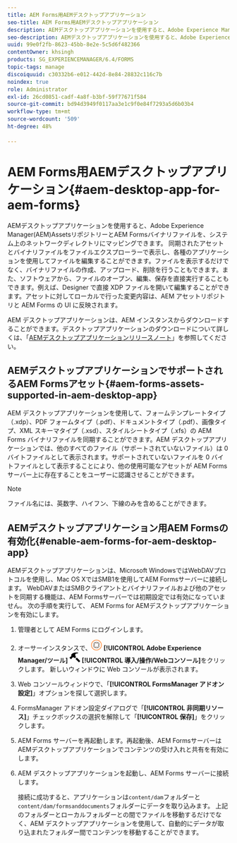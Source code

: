 ```yaml
---
title: AEM Forms用AEMデスクトップアプリケーション
seo-title: AEM Forms用AEMデスクトップアプリケーション
description: AEMデスクトップアプリケーションを使用すると、Adobe Experience Manager(AEM)AssetsリポジトリーとAEM Formsバイナリファイルを、システム上のネットワークディレクトリにマッピングできます。 AEMデスクトップアプリケーションでサポートされるアセットと、AEM Forms for AEMデスクトップアプリケーションを有効にする方法について詳しく説明します。
seo-description: AEMデスクトップアプリケーションを使用すると、Adobe Experience Manager(AEM)AssetsリポジトリーとAEM Formsバイナリファイルを、システム上のネットワークディレクトリにマッピングできます。 AEMデスクトップアプリケーションでサポートされるアセットと、AEM Forms for AEMデスクトップアプリケーションを有効にする方法について詳しく説明します。
uuid: 99e0f2fb-8623-45bb-8e2e-5c5d6f482366
contentOwner: khsingh
products: SG_EXPERIENCEMANAGER/6.4/FORMS
topic-tags: manage
discoiquuid: c30332b6-e012-442d-8e84-28832c116c7b
noindex: true
role: Administrator
exl-id: 26cd0851-cadf-4a8f-b3bf-59f77671f584
source-git-commit: bd94d3949f0117aa3e1c9f0e84f7293a5d6b03b4
workflow-type: tm+mt
source-wordcount: '509'
ht-degree: 48%

---
```


# AEM Forms用AEMデスクトップアプリケーション{#aem-desktop-app-for-aem-forms}

AEMデスクトップアプリケーションを使用すると、Adobe Experience Manager(AEM)AssetsリポジトリーとAEM Formsバイナリファイルを、システム上のネットワークディレクトリにマッピングできます。 同期されたアセットとバイナリファイルをファイルエクスプローラーで表示し、各種のアプリケーションを使用してファイルを編集することができます。ファイルを表示するだけでなく、バイナリファイルの作成、アップロード、削除を行うこともできます。また、ソフトウェアから、ファイルのオープン、編集、保存を直接実行することもできます。例えば、Designer で直接 XDP ファイルを開いて編集することができます。アセットに対してローカルで行った変更内容は、AEM アセットリポジトリと AEM Forms の UI に反映されます。

AEM デスクトップアプリケーションは、AEM インスタンスからダウンロードすることができます。デスクトップアプリケーションのダウンロードについて詳しくは、「[AEMデスクトップアプリケーションリリースノート](https://helpx.adobe.com/experience-manager/desktop-app/release-notes.html)」を参照してください。

## AEMデスクトップアプリケーションでサポートされるAEM Formsアセット{#aem-forms-assets-supported-in-aem-desktop-app}

AEM デスクトップアプリケーションを使用して、フォームテンプレートタイプ（.xdp）、PDF フォームタイプ（.pdf）、ドキュメントタイプ（.pdf）、画像タイプ、XML スキーマタイプ（.xsd）、スタイルシートタイプ（.xfs）の AEM Forms バイナリファイルを同期することができます。AEM デスクトップアプリケーションでは、他のすべてのファイル（サポートされていないファイル）は 0 バイトファイルとして表示されます。サポートされていないファイルを 0 バイトファイルとして表示することにより、他の使用可能なアセットが AEM Forms サーバー上に存在することをユーザーに認識させることができます。

>[!NOTE]
>
>ファイル名には、英数字、ハイフン、下線のみを含めることができます。

## AEMデスクトップアプリケーション用AEM Formsの有効化{#enable-aem-forms-for-aem-desktop-app}

AEMデスクトップアプリケーションは、Microsoft WindowsではWebDAVプロトコルを使用し、Mac OS XではSMB1を使用してAEM Formsサーバーに接続します。 WebDAVまたはSMBクライアントとバイナリファイルおよび他のアセットを同期する機能は、AEM Formsサーバーでは初期設定では有効になっていません。 次の手順を実行して、 AEM Forms for AEMデスクトップアプリケーションを有効にします。

1. 管理者として AEM Forms にログインします。
1. オーサーインスタンスで、![adobeexperiencemanager](assets/adobeexperiencemanager.png) **[!UICONTROL Adobe Experience Manager/ツール]** ![ハンマー](assets/hammer.png) **[!UICONTROL 導入/操作/Webコンソール]**&#x200B;をクリックします。 新しいウィンドウに Web コンソールが表示されます。
1. Web コンソールウィンドウで、「**[!UICONTROL FormsManager アドオン設定]**」オプションを探して選択します。
1. FormsManager アドオン設定ダイアログで「**[!UICONTROL 非同期リソース]**」チェックボックスの選択を解除して「**[!UICONTROL 保存]**」をクリックします。
1. AEM Forms サーバーを再起動します。再起動後、AEM FormsサーバーはAEMデスクトップアプリケーションでコンテンツの受け入れと共有を有効にします。
1. AEM デスクトップアプリケーションを起動し、AEM Forms サーバーに接続します。

   接続に成功すると、アプリケーションは`content/dam`フォルダーと`content/dam/formsanddocuments`フォルダーにデータを取り込みます。 上記のフォルダーとローカルフォルダーとの間でファイルを移動するだけでなく、AEM デスクトップアプリケーションを使用して、自動的にデータが取り込まれたフォルダー間でコンテンツを移動することができます。
